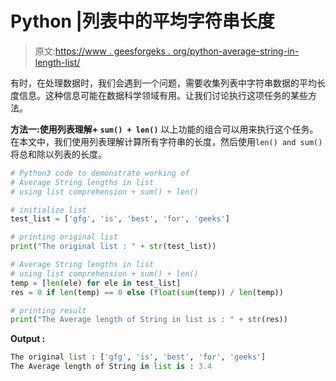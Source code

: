 # Python |列表中的平均字符串长度

> 原文:[https://www . geesforgeks . org/python-average-string-in-length-list/](https://www.geeksforgeeks.org/python-average-string-length-in-list/)

有时，在处理数据时，我们会遇到一个问题，需要收集列表中字符串数据的平均长度信息。这种信息可能在数据科学领域有用。让我们讨论执行这项任务的某些方法。

**方法一:使用列表理解+ `sum() + len()`**
以上功能的组合可以用来执行这个任务。在本文中，我们使用列表理解计算所有字符串的长度，然后使用`len() and sum()`将总和除以列表的长度。

```py
# Python3 code to demonstrate working of
# Average String lengths in list
# using list comprehension + sum() + len()

# initialize list 
test_list = ['gfg', 'is', 'best', 'for', 'geeks']

# printing original list 
print("The original list : " + str(test_list))

# Average String lengths in list
# using list comprehension + sum() + len()
temp = [len(ele) for ele in test_list]
res = 0 if len(temp) == 0 else (float(sum(temp)) / len(temp)) 

# printing result
print("The Average length of String in list is : " + str(res))
```

**Output :**

```py
The original list : ['gfg', 'is', 'best', 'for', 'geeks']
The Average length of String in list is : 3.4

```